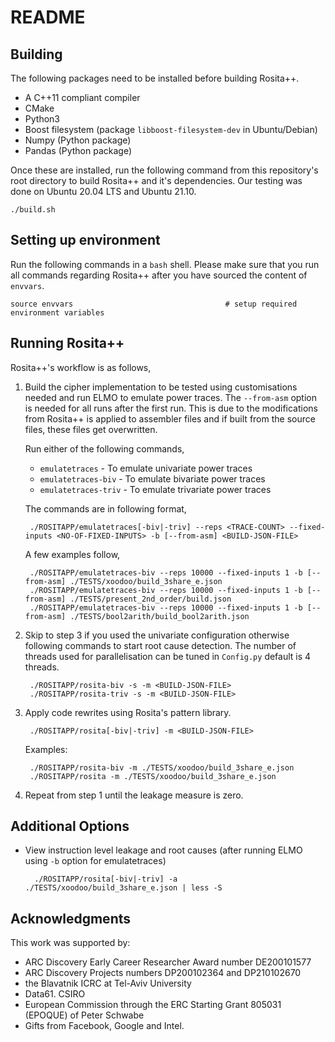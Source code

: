 README
===

## Building

The following packages need to be installed before building Rosita++.

+ A C++11 compliant compiler
+ CMake
+ Python3
+ Boost filesystem (package `libboost-filesystem-dev` in Ubuntu/Debian)
+ Numpy (Python package)
+ Pandas (Python package)

Once these are installed, run the following command from this repository's root
directory to build Rosita++ and it's dependencies. Our testing was done on
Ubuntu 20.04 LTS and Ubuntu 21.10.

~~~
./build.sh
~~~

## Setting up environment

Run the following commands in a `bash` shell. Please make sure that you run all
commands regarding Rosita++ after you have sourced the content of `envvars`.

~~~
source envvars                                  # setup required environment variables 
~~~

## Running Rosita++

Rosita++'s workflow is as follows,

1. Build the cipher implementation to be tested using customisations needed and run
ELMO to emulate power traces. The `--from-asm` option is needed for all runs after
the first run. This is due to the modifications from Rosita++ is applied to assembler files
and if built from the source files, these files get overwritten.

    Run either of the following commands,

    + `emulatetraces` - To emulate univariate power traces
    + `emulatetraces-biv` - To emulate bivariate power traces
    + `emulatetraces-triv` - To emulate trivariate power traces

    The commands are in following format,

        ./ROSITAPP/emulatetraces[-biv|-triv] --reps <TRACE-COUNT> --fixed-inputs <NO-OF-FIXED-INPUTS> -b [--from-asm] <BUILD-JSON-FILE>

    A few examples follow,

        ./ROSITAPP/emulatetraces-biv --reps 10000 --fixed-inputs 1 -b [--from-asm] ./TESTS/xoodoo/build_3share_e.json
        ./ROSITAPP/emulatetraces-biv --reps 10000 --fixed-inputs 1 -b [--from-asm] ./TESTS/present_2nd_order/build.json
        ./ROSITAPP/emulatetraces-biv --reps 10000 --fixed-inputs 1 -b [--from-asm] ./TESTS/bool2arith/build_bool2arith.json

2. Skip to step 3 if you used the univariate configuration otherwise following
commands to start root cause detection. The number of threads used for parallelisation
can be tuned in `Config.py` default is 4 threads.

        ./ROSITAPP/rosita-biv -s -m <BUILD-JSON-FILE>
        ./ROSITAPP/rosita-triv -s -m <BUILD-JSON-FILE>

3. Apply code rewrites using Rosita's pattern library.
       
        ./ROSITAPP/rosita[-biv|-triv] -m <BUILD-JSON-FILE>

    Examples:

        ./ROSITAPP/rosita-biv -m ./TESTS/xoodoo/build_3share_e.json
        ./ROSITAPP/rosita -m ./TESTS/xoodoo/build_3share_e.json

4. Repeat from step 1 until the leakage measure is zero.

## Additional Options

+ View instruction level leakage and root causes (after running ELMO using `-b` option for emulatetraces)

        ./ROSITAPP/rosita[-biv|-triv] -a ./TESTS/xoodoo/build_3share_e.json | less -S


## Acknowledgments
This work was supported by:
* ARC Discovery Early Career Researcher Award number DE200101577
* ARC Discovery Projects numbers DP200102364 and DP210102670
* the Blavatnik ICRC at Tel-Aviv University
* Data61. CSIRO
* European Commission through the ERC Starting Grant 805031 (EPOQUE) of Peter Schwabe
* Gifts from Facebook, Google and Intel.

